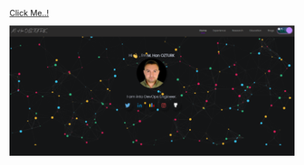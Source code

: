 [Click Me..!](https://muslumhanozturk.github.io/my-portfolio/)


<img width="1400" align="right" alt="index-home-page.png" src="index-home-page.png" />
